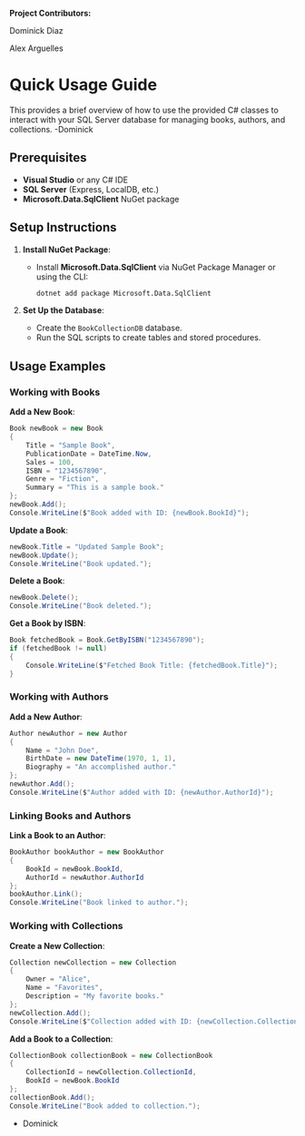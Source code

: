 **Project Contributors:**

Dominick Diaz

Alex Arguelles



# **Quick Usage Guide**

This provides a brief overview of how to use the provided C# classes to interact with your SQL Server database for managing books, authors, and collections. -Dominick

## **Prerequisites**

- **Visual Studio** or any C# IDE
- **SQL Server** (Express, LocalDB, etc.)
- **Microsoft.Data.SqlClient** NuGet package

## **Setup Instructions**

1. **Install NuGet Package**:

   - Install **Microsoft.Data.SqlClient** via NuGet Package Manager or using the CLI:

     ```bash
     dotnet add package Microsoft.Data.SqlClient
     ```

2. **Set Up the Database**:

   - Create the `BookCollectionDB` database.
   - Run the SQL scripts to create tables and stored procedures.


## **Usage Examples**

### **Working with Books**

**Add a New Book**:

```csharp
Book newBook = new Book
{
    Title = "Sample Book",
    PublicationDate = DateTime.Now,
    Sales = 100,
    ISBN = "1234567890",
    Genre = "Fiction",
    Summary = "This is a sample book."
};
newBook.Add();
Console.WriteLine($"Book added with ID: {newBook.BookId}");
```

**Update a Book**:

```csharp
newBook.Title = "Updated Sample Book";
newBook.Update();
Console.WriteLine("Book updated.");
```

**Delete a Book**:

```csharp
newBook.Delete();
Console.WriteLine("Book deleted.");
```

**Get a Book by ISBN**:

```csharp
Book fetchedBook = Book.GetByISBN("1234567890");
if (fetchedBook != null)
{
    Console.WriteLine($"Fetched Book Title: {fetchedBook.Title}");
}
```

### **Working with Authors**

**Add a New Author**:

```csharp
Author newAuthor = new Author
{
    Name = "John Doe",
    BirthDate = new DateTime(1970, 1, 1),
    Biography = "An accomplished author."
};
newAuthor.Add();
Console.WriteLine($"Author added with ID: {newAuthor.AuthorId}");
```

### **Linking Books and Authors**

**Link a Book to an Author**:

```csharp
BookAuthor bookAuthor = new BookAuthor
{
    BookId = newBook.BookId,
    AuthorId = newAuthor.AuthorId
};
bookAuthor.Link();
Console.WriteLine("Book linked to author.");
```

### **Working with Collections**

**Create a New Collection**:

```csharp
Collection newCollection = new Collection
{
    Owner = "Alice",
    Name = "Favorites",
    Description = "My favorite books."
};
newCollection.Add();
Console.WriteLine($"Collection added with ID: {newCollection.CollectionId}");
```

**Add a Book to a Collection**:

```csharp
CollectionBook collectionBook = new CollectionBook
{
    CollectionId = newCollection.CollectionId,
    BookId = newBook.BookId
};
collectionBook.Add();
Console.WriteLine("Book added to collection.");
```

- Dominick

